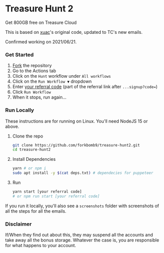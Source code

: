 # Treasure Hunt 2

Get 800GB free on Treasure Cloud

This is based on [xuac](https://github.com/xuac/treasure-hunt)'s original code, updated to TC's new emails.

Confirmed working on 2021/06/21.

### Get Started

1. [Fork](https://github.com/forkbomb9/treasure-hunt2/fork) the repository
2. Go to the Actions tab
3. Click on the `Hunt` workflow under `All workflows`
4. Click on the `Run Workflow ▼` dropdown
5. Enter [your referral code](https://app.treasure.cloud/settings/referrals) (part of the referral link after `...signup?code=`)
6. Click `Run Workflow`
7. When it stops, run again...

### Run Locally

These instructions are for running on Linux. You'll need NodeJS 15 or above.

1. Clone the repo

   ```sh
   git clone https://github.com/forkbomb9/treasure-hunt2.git
   cd treasure-hunt2
   ```

2. Install Dependencies

   ```sh
   yarn # or npm i
   sudo apt install -y $(cat deps.txt) # dependecies for puppeteer
   ```

3. Run

   ```sh
   yarn start [your referral code]
   # or npm run start [your referral code]
   ```

If you run it locally, you'll also see a `screenshots` folder with screenshots of all the steps for all the emails.

### Disclaimer

If/When they find out about this, they may suspend all the accounts and take away all the bonus storage. Whatever the case is, you are responsible for what happens to your account.
